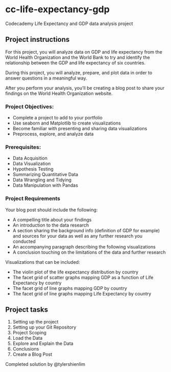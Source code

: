 # cc-life-expectancy-gdp
 Codecademy Life Expectancy and GDP data analysis project

## Project instructions

For this project, you will analyze data on GDP and life expectancy from the World Health Organization and the World Bank to try and identify the relationship between the GDP and life expectancy of six countries.

During this project, you will analyze, prepare, and plot data in order to answer questions in a meaningful way.

After you perform your analysis, you’ll be creating a blog post to share your findings on the World Health Organization website.

### Project Objectives:
- Complete a project to add to your portfolio
- Use seaborn and Matplotlib to create visualizations
- Become familiar with presenting and sharing data visualizations
- Preprocess, explore, and analyze data

### Prerequisites:
- Data Acquisition
- Data Visualization
- Hypothesis Testing
- Summarizing Quantitative Data
- Data Wrangling and Tidying
- Data Manipulation with Pandas

### Project Requirements
Your blog post should include the following:
- A compelling title about your findings
- An introduction to the data research
- A section sharing the background info (definition of GDP for example) and sources for your data as well as any further research you conducted
- An accompanying paragraph describing the following visualizations
- A conclusion touching on the limitations of the data and further research

Visualizations that can be included:
- The violin plot of the life expectancy distribution by country
- The facet grid of scatter graphs mapping GDP as a function of Life Expectancy by country
- The facet grid of line graphs mapping GDP by country
- The facet grid of line graphs mapping Life Expectancy by country

## Project tasks
1. Setting up the project
2. Setting up your Git Repository
3. Project Scoping
4. Load the Data
5. Explore and Explain the Data
6. Conclusions
7. Create a Blog Post

Completed solution by @tylershienlim